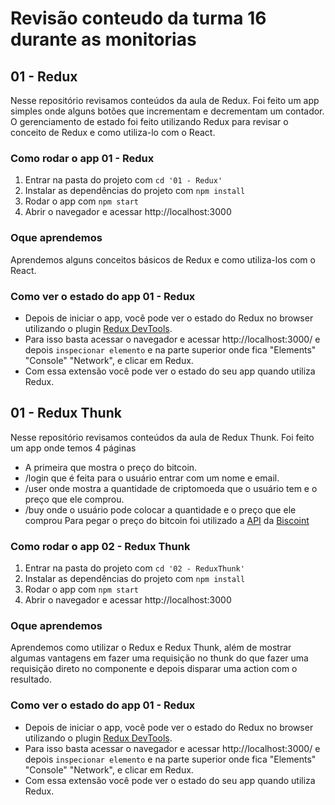 # Revisão conteudo da turma 16 durante as monitorias

## 01 - Redux

Nesse repositório revisamos conteúdos da aula de Redux. Foi feito um app simples onde alguns botões que incrementam e decrementam um contador.
O gerenciamento de estado foi feito utilizando Redux para revisar o conceito de Redux e como utiliza-lo com o React.

### Como rodar o app 01 - Redux

1. Entrar na pasta do projeto com `cd '01 - Redux'`
2. Instalar as dependências do projeto com `npm install`
3. Rodar o app com `npm start`
4. Abrir o navegador e acessar http://localhost:3000

### Oque aprendemos

Aprendemos alguns conceitos básicos de Redux e como utiliza-los com o React.

### Como ver o estado do app 01 - Redux

 - Depois de iniciar o app, você pode ver o estado do Redux no browser utilizando o plugin [Redux DevTools](https://chrome.google.com/webstore/detail/redux-devtools/lmhkpmbekcpmknklioeibfkpmmfibljd?hl=pt-BR).
 - Para isso basta acessar o navegador e acessar http://localhost:3000/ e depois `inspecionar elemento` e na parte superior onde fica "Elements" "Console" "Network", e clicar em Redux.
 - Com essa extensão você pode ver o estado do seu app quando utiliza Redux.

## 01 - Redux Thunk

Nesse repositório revisamos conteúdos da aula de Redux Thunk. Foi feito um app onde temos 4 páginas
- A primeira que mostra o preço do bitcoin.
- /login que é feita para o usuário entrar com um nome e email.
- /user onde mostra a quantidade de criptomoeda que o usuário tem e o preço que ele comprou.
- /buy onde o usuário pode colocar a quantidade e o preço que ele comprou
Para pegar o preço do bitcoin foi utilizado a [API](https://biscoint.io/docs/api) da [Biscoint](https://biscoint.io/buy/btc/brl?amount=1000&isQuote=true) 

### Como rodar o app 02 - Redux Thunk

1. Entrar na pasta do projeto com `cd '02 - ReduxThunk'`
2. Instalar as dependências do projeto com `npm install`
3. Rodar o app com `npm start`
4. Abrir o navegador e acessar http://localhost:3000

### Oque aprendemos

Aprendemos como utilizar o Redux e Redux Thunk, além de mostrar algumas vantagens em fazer uma requisição no thunk do que fazer uma requisição direto no componente e depois disparar uma action com o resultado.

### Como ver o estado do app 01 - Redux

 - Depois de iniciar o app, você pode ver o estado do Redux no browser utilizando o plugin [Redux DevTools](https://chrome.google.com/webstore/detail/redux-devtools/lmhkpmbekcpmknklioeibfkpmmfibljd?hl=pt-BR).
 - Para isso basta acessar o navegador e acessar http://localhost:3000/ e depois `inspecionar elemento` e na parte superior onde fica "Elements" "Console" "Network", e clicar em Redux.
 - Com essa extensão você pode ver o estado do seu app quando utiliza Redux.
